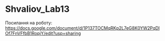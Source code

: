# Shvaliov_Lab13
Посилання на роботу:
https://docs.google.com/document/d/1P137TOCMqRKp2L7eG8K0YW2PqDlOf7FnVFfbB1RopjY/edit?usp=sharing
